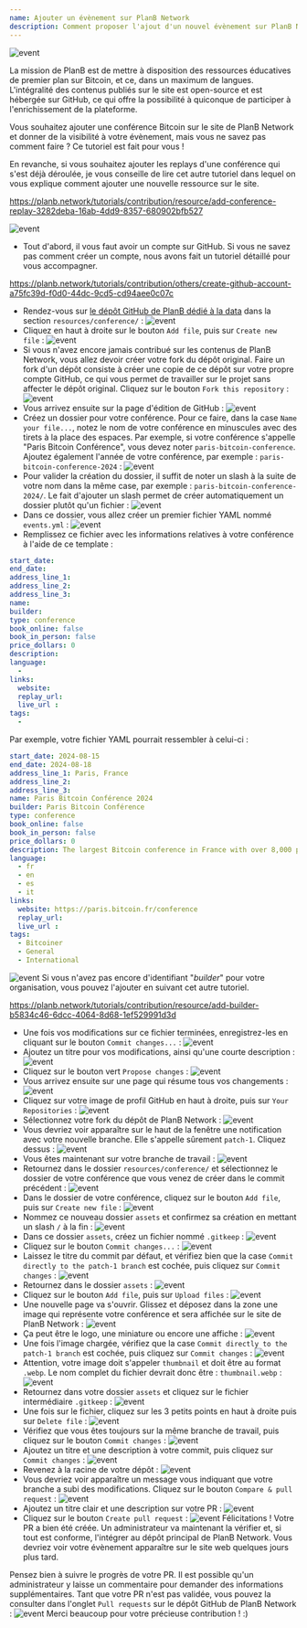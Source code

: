 ```yaml
---
name: Ajouter un évènement sur PlanB Network
description: Comment proposer l'ajout d'un nouvel évènement sur PlanB Network ?
---
```

![event](assets/cover.webp)

La mission de PlanB est de mettre à disposition des ressources éducatives de premier plan sur Bitcoin, et ce, dans un maximum de langues. L'intégralité des contenus publiés sur le site est open-source et est hébergée sur GitHub, ce qui offre la possibilité à quiconque de participer à l'enrichissement de la plateforme.

Vous souhaitez ajouter une conférence Bitcoin sur le site de PlanB Network et donner de la visibilité à votre évènement, mais vous ne savez pas comment faire ? Ce tutoriel est fait pour vous !

En revanche, si vous souhaitez ajouter les replays d'une conférence qui s'est déjà déroulée, je vous conseille de lire cet autre tutoriel dans lequel on vous explique comment ajouter une nouvelle ressource sur le site.

https://planb.network/tutorials/contribution/resource/add-conference-replay-3282deba-16ab-4dd9-8357-680902bfb527


![event](assets/01.webp)
- Tout d'abord, il vous faut avoir un compte sur GitHub. Si vous ne savez pas comment créer un compte, nous avons fait un tutoriel détaillé pour vous accompagner.

https://planb.network/tutorials/contribution/others/create-github-account-a75fc39d-f0d0-44dc-9cd5-cd94aee0c07c


- Rendez-vous sur [le dépôt GitHub de PlanB dédié à la data](https://github.com/PlanB-Network/bitcoin-educational-content/tree/dev/resources/conference) dans la section `resources/conference/` :
![event](assets/02.webp)
- Cliquez en haut à droite sur le bouton `Add file`, puis sur `Create new file` :
![event](assets/03.webp)
- Si vous n'avez encore jamais contribué sur les contenus de PlanB Network, vous allez devoir créer votre fork du dépôt original. Faire un fork d'un dépôt consiste à créer une copie de ce dépôt sur votre propre compte GitHub, ce qui vous permet de travailler sur le projet sans affecter le dépôt original. Cliquez sur le bouton `Fork this repository` :
![event](assets/04.webp)
- Vous arrivez ensuite sur la page d'édition de GitHub :
![event](assets/05.webp)
- Créez un dossier pour votre conférence. Pour ce faire, dans la case `Name your file...`, notez le nom de votre conférence en minuscules avec des tirets à la place des espaces. Par exemple, si votre conférence s'appelle "Paris Bitcoin Conférence", vous devez noter `paris-bitcoin-conference`. Ajoutez également l'année de votre conférence, par exemple : `paris-bitcoin-conference-2024` :
![event](assets/06.webp)
- Pour valider la création du dossier, il suffit de noter un slash à la suite de votre nom dans la même case, par exemple : `paris-bitcoin-conference-2024/`. Le fait d'ajouter un slash permet de créer automatiquement un dossier plutôt qu'un fichier :
![event](assets/07.webp)
- Dans ce dossier, vous allez créer un premier fichier YAML nommé `events.yml` :
![event](assets/08.webp)
- Remplissez ce fichier avec les informations relatives à votre conférence à l'aide de ce template :

```yaml
start_date:
end_date:
address_line_1:
address_line_2: 
address_line_3: 
name:
builder:
type: conference
book_online: false
book_in_person: false
price_dollars: 0
description:
language: 
  - 
links:
  website: 
  replay_url:
  live_url :
tags: 
  - 
```

Par exemple, votre fichier YAML pourrait ressembler à celui-ci : 

```yaml
start_date: 2024-08-15
end_date: 2024-08-18
address_line_1: Paris, France
address_line_2: 
address_line_3: 
name: Paris Bitcoin Conférence 2024
builder: Paris Bitcoin Conférence
type: conference
book_online: false
book_in_person: false
price_dollars: 0
description: The largest Bitcoin conference in France with over 8,000 participants each year!
language: 
  - fr
  - en
  - es
  - it
links:
  website: https://paris.bitcoin.fr/conference
  replay_url:
  live_url :
tags: 
  - Bitcoiner
  - General
  - International
```
![event](assets/09.webp)
Si vous n'avez pas encore d'identifiant "*builder*" pour votre organisation, vous pouvez l'ajouter en suivant cet autre tutoriel.

https://planb.network/tutorials/contribution/resource/add-builder-b5834c46-6dcc-4064-8d68-1ef529991d3d



- Une fois vos modifications sur ce fichier terminées, enregistrez-les en cliquant sur le bouton `Commit changes...` :
![event](assets/10.webp)
- Ajoutez un titre pour vos modifications, ainsi qu'une courte description :
![event](assets/11.webp)
- Cliquez sur le bouton vert `Propose changes` :
![event](assets/12.webp)
- Vous arrivez ensuite sur une page qui résume tous vos changements :
![event](assets/13.webp)
- Cliquez sur votre image de profil GitHub en haut à droite, puis sur `Your Repositories` :
![event](assets/14.webp)
- Sélectionnez votre fork du dépôt de PlanB Network :
![event](assets/15.webp)
- Vous devriez voir apparaître sur le haut de la fenêtre une notification avec votre nouvelle branche. Elle s'appelle sûrement `patch-1`. Cliquez dessus :
![event](assets/16.webp)
- Vous êtes maintenant sur votre branche de travail :
![event](assets/17.webp)
- Retournez dans le dossier `resources/conference/` et sélectionnez le dossier de votre conférence que vous venez de créer dans le commit précédent :
![event](assets/18.webp)
- Dans le dossier de votre conférence, cliquez sur le bouton `Add file`, puis sur `Create new file` :
![event](assets/19.webp)
- Nommez ce nouveau dossier `assets` et confirmez sa création en mettant un slash `/` à la fin :
![event](assets/20.webp)
- Dans ce dossier `assets`, créez un fichier nommé `.gitkeep` :
![event](assets/21.webp)
- Cliquez sur le bouton `Commit changes...` :
![event](assets/22.webp)
- Laissez le titre du commit par défaut, et vérifiez bien que la case `Commit directly to the patch-1 branch` est cochée, puis cliquez sur `Commit changes` :
![event](assets/23.webp)
- Retournez dans le dossier `assets` :
![event](assets/24.webp)
- Cliquez sur le bouton `Add file`, puis sur `Upload files` :
![event](assets/25.webp)
- Une nouvelle page va s'ouvrir. Glissez et déposez dans la zone une image qui représente votre conférence et sera affichée sur le site de PlanB Network :
![event](assets/26.webp)
- Ça peut être le logo, une miniature ou encore une affiche :
![event](assets/27.webp)
- Une fois l'image chargée, vérifiez que la case `Commit directly to the patch-1 branch` est cochée, puis cliquez sur `Commit changes` : 
![event](assets/28.webp)
- Attention, votre image doit s'appeler `thumbnail` et doit être au format `.webp`. Le nom complet du fichier devrait donc être : `thumbnail.webp` :
![event](assets/29.webp)
- Retournez dans votre dossier `assets` et cliquez sur le fichier intermédiaire `.gitkeep` :
![event](assets/30.webp)
- Une fois sur le fichier, cliquez sur les 3 petits points en haut à droite puis sur `Delete file` :
![event](assets/31.webp)
- Vérifiez que vous êtes toujours sur la même branche de travail, puis cliquez sur le bouton `Commit changes` :
![event](assets/32.webp)
- Ajoutez un titre et une description à votre commit, puis cliquez sur `Commit changes` :
![event](assets/33.webp)
- Revenez à la racine de votre dépôt :
![event](assets/34.webp)
- Vous devriez voir apparaître un message vous indiquant que votre branche a subi des modifications. Cliquez sur le bouton `Compare & pull request` :
![event](assets/35.webp)
- Ajoutez un titre clair et une description sur votre PR :
![event](assets/36.webp)
- Cliquez sur le bouton `Create pull request` :
![event](assets/37.webp)
Félicitations ! Votre PR a bien été créée. Un administrateur va maintenant la vérifier et, si tout est conforme, l'intégrer au dépôt principal de PlanB Network. Vous devriez voir votre évènement apparaître sur le site web quelques jours plus tard.

Pensez bien à suivre le progrès de votre PR. Il est possible qu'un administrateur y laisse un commentaire pour demander des informations supplémentaires. Tant que votre PR n'est pas validée, vous pouvez la consulter dans l'onglet `Pull requests` sur le dépôt GitHub de PlanB Network :
![event](assets/38.webp)
Merci beaucoup pour votre précieuse contribution ! :)



